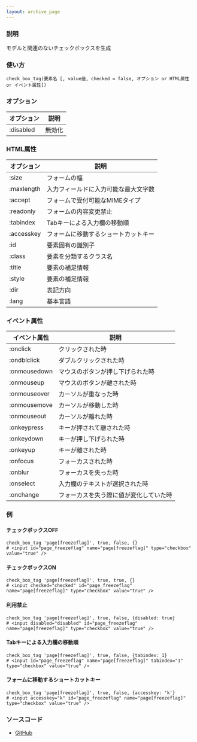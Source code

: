 ```yaml
---
layout: archive_page
---
```

### 説明
モデルと関連のないチェックボックスを生成

### 使い方
    check_box_tag(要素名 [, value値, checked = false, オプション or HTML属性 or イベント属性])

### オプション

オプション   | 説明
---------- | ------------------
:disabled  | 無効化

### HTML属性

オプション   | 説明
---------- | ------------------
:size      | フォームの幅
:maxlength | 入力フィールドに入力可能な最大文字数
:accept    | フォームで受付可能なMIMEタイプ
:readonly  | フォームの内容変更禁止
:tabindex  | Tabキーによる入力欄の移動順
:accesskey | フォームに移動するショートカットキー
:id        | 要素固有の識別子
:class     | 要素を分類するクラス名
:title     | 要素の補足情報
:style     | 要素の補足情報
:dir       | 表記方向
:lang      | 基本言語

### イベント属性

イベント属性     | 説明
-------------|--------------------
:onclick     | クリックされた時
:ondblclick  | ダブルクリックされた時
:onmousedown | マウスのボタンが押し下げられた時
:onmouseup   | マウスのボタンが離された時
:onmouseover | カーソルが重なった時
:onmousemove | カーソルが移動した時
:onmouseout  | カーソルが離れた時
:onkeypress  | キーが押されて離された時
:onkeydown   | キーが押し下げられた時
:onkeyup     | キーが離された時
:onfocus     | フォーカスされた時
:onblur      | フォーカスを失った時
:onselect    | 入力欄のテキストが選択された時
:onchange    | フォーカスを失う際に値が変化していた時

### 例
#### チェックボックスOFF
    check_box_tag 'page[freezeflag]', true, false, {}
    # <input id="page_freezeflag" name="page[freezeflag]" type="checkbox" value="true" />

#### チェックボックスON
    check_box_tag 'page[freezeflag]', true, true, {}
    # <input checked="checked" id="page_freezeflag" name="page[freezeflag]" type="checkbox" value="true" />

#### 利用禁止
    check_box_tag 'page[freezeflag]', true, false, {disabled: true}
    # <input disabled="disabled" id="page_freezeflag" name="page[freezeflag]" type="checkbox" value="true" />

#### Tabキーによる入力欄の移動順
    check_box_tag 'page[freezeflag]', true, false, {tabindex: 1}
    # <input id="page_freezeflag" name="page[freezeflag]" tabindex="1" type="checkbox" value="true" />

#### フォームに移動するショートカットキー
    check_box_tag 'page[freezeflag]', true, false, {accesskey: 'k'}
    # <input accesskey="k" id="page_freezeflag" name="page[freezeflag]" type="checkbox" value="true" />

### ソースコード
* [GitHub](https://github.com/rails/rails/blob/ac30e389ecfa0e26e3d44c1eda8488ddf63b3ecc/actionview/lib/action_view/helpers/form_tag_helper.rb#L378)